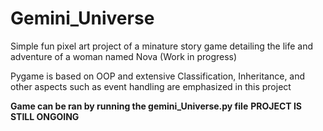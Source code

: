 # Gemini_Universe

Simple fun pixel art project of a minature story game detailing the life and adventure of a woman named Nova (Work in progress)

Pygame is based on OOP and extensive Classification, Inheritance, and other aspects such as event handling are emphasized in this project

**Game can be ran by running the gemini_Universe.py file**
**PROJECT IS STILL ONGOING**
